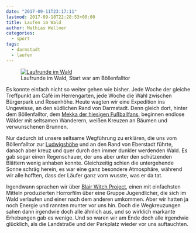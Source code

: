 ```yaml
---
date: "2017-09-11T23:17:11"
lastmod: 2017-09-18T22:28:53+00:00
title: Laufen im Wald
author: Mathias Wellner
categories:
  - sport
tags: 
  - darmstadt
  - laufen
---
```

<figure>
  <a href="https://www.flickr.com/photos/mwellner/37172663615" title="Laufrunde im Wald">  
    <img srcset="https://farm5.staticflickr.com/4429/37172663615_dedaf652e2_n.jpg 320w, https://farm5.staticflickr.com/4429/37172663615_dedaf652e2_z.jpg 640w, https://farm5.staticflickr.com/4429/37172663615_dedaf652e2_c.jpg 800w, https://farm5.staticflickr.com/4429/37172663615_eda56af40f_h.jpg 1600w" src="https://farm5.staticflickr.com/4429/37172663615_dedaf652e2_b.jpg" title="Laufrunde im Wald">
  </a>
  <figcaption>Laufrunde im Wald, Start war am Böllenfalltor</figcaption>
</figure>

<!--more-->

Es konnte einfach nicht so weiter gehen wie bisher. Jede Woche der gleiche Treffpunkt am Café im Herrengarten, jede Woche die Wahl zwischen Bürgerpark und Rosenhöhe. Heute wagten wir eine Expedition ins Ungewisse, an den südlichen Rand von Darmstadt. Denn gleich dort, hinter dem Böllenfalltor, dem [Mekka der hiesigen Fußballfans](https://de.wikipedia.org/wiki/Merck-Stadion_am_B%C3%B6llenfalltor), beginnen endlose Wälder mit seltsamen Wanderern, weißen Kreuzen an Bäumen und verwunschenen Brunnen. 

Nur dadurch ist unsere seltsame Wegführung zu erklären, die uns vom Böllenfalltor zur [Ludwigshöhe](https://de.wikipedia.org/wiki/Ludwigsh%C3%B6he_(Darmstadt)) und an den Rand von Eberstadt führte, danach aber kreuz und quer durch den immer dunkler werdenden Wald. Es gab sogar einen Regenschauer, der uns aber unter den schützenden Blättern wenig anhaben konnte. Gleichzeitig schien die untergehende Sonne schräg herein, es war eine ganz besondere Atmosphäre, während wir alle hofften, dass der Läufer ganz vorn wusste, was er da tat. 

Irgendwann sprachen wir über [Blair Witch Project](http://www.blairwitch.com/), einen mit einfachsten Mitteln produzierten Horrorfilm über eine Gruppe Jugendlicher, die sich im Wald verlaufen und einer nach dem anderen umkommen. Aber wir hatten ja noch Energie und rannten munter vor uns hin. Doch die Wegkreuzungen sahen dann irgendwie doch alle ähnlich aus, und so wirklich markante Erhebungen gab es wenige. Und so waren wir am Ende doch alle irgendwie glücklich, als die Landstraße und der Parkplatz wieder vor uns auftauchten. 
